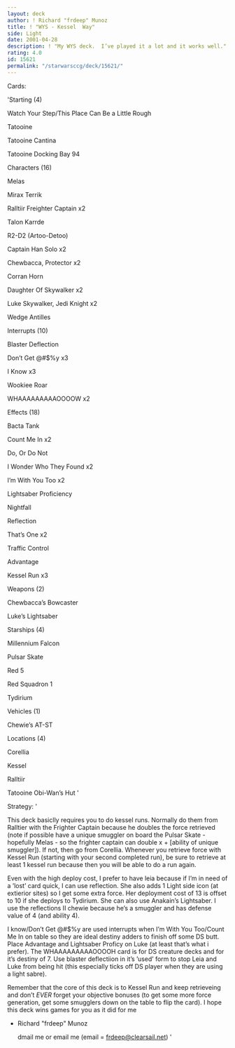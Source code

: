```yaml
---
layout: deck
author: ! Richard "frdeep" Munoz
title: ! "WYS - Kessel  Way"
side: Light
date: 2001-04-28
description: ! "My WYS deck.  I’ve played it a lot and it works well."
rating: 4.0
id: 15621
permalink: "/starwarsccg/deck/15621/"
---
```

Cards: 

'Starting (4)

Watch Your Step/This Place Can Be a Little Rough

Tatooine 

Tatooine Cantina 

Tatooine Docking Bay 94 


Characters (16)

Melas 

Mirax Terrik 

Ralltiir Freighter Captain  x2

Talon Karrde 

R2-D2 (Artoo-Detoo) 

Captain Han Solo  x2

Chewbacca, Protector  x2

Corran Horn

Daughter Of Skywalker  x2

Luke Skywalker, Jedi Knight  x2

Wedge Antilles 


Interrupts (10)

Blaster Deflection 

Don’t Get @#$%y  x3

I Know  x3

Wookiee Roar 

WHAAAAAAAAAOOOOW  x2


Effects (18)

Bacta Tank 

Count Me In  x2

Do, Or Do Not 

I Wonder Who They Found  x2

I’m With You Too  x2

Lightsaber Proficiency 

Nightfall 

Reflection 

That’s One  x2

Traffic Control 

Advantage 

Kessel Run  x3


Weapons (2)

Chewbacca’s Bowcaster 

Luke’s Lightsaber 


Starships (4)

Millennium Falcon 

Pulsar Skate 

Red 5 

Red Squadron 1 

Tydirium


Vehicles (1)

Chewie’s AT-ST 


Locations (4)

Corellia 

Kessel 

Ralltiir 

Tatooine Obi-Wan’s Hut  '

Strategy: '

This deck basiclly requires you to do kessel runs.  Normally do them from Ralltier with the Frighter Captain because he doubles the force retrieved (note if possible have a unique smuggler on board the Pulsar Skate - hopefully Melas - so the frighter captain can double x + [ability of unique smuggler]).  If not, then go from Corellia.  Whenever you retrieve force with Kessel Run (starting with your second completed run), be sure to retrieve at least 1 kessel run because then you will be able to do a run again. <g>


Even with the high deploy cost, I prefer to have leia because if I’m in need of a ’lost’ card quick, I can use reflection.  She also adds 1 Light side icon (at extierior sites) so I get some extra force.  Her deployment cost of 13 is offset to 10 if she deploys to Tydirium.  She can also use Anakain’s Lightsaber.  I use the reflections II chewie because he’s a smuggler and has defense value of 4 (and ability 4).


I know/Don’t Get @#$%y are used interrupts when I’m With You Too/Count Me In on table so they are ideal destiny adders to finish off some DS butt.  Place Advantage and Lightsaber Proficy on Luke (at least that’s what i prefer).  The WHAAAAAAAAAOOOOH card is for DS creature decks and for it’s destiny of 7.  Use blaster deflectiion in it’s ’used’ form to stop Leia and Luke from being hit (this especially ticks off DS player when they are using a light sabre).


Remember that the core of this deck is to Kessel Run and keep retrieveing and don’t _EVER_ forget your objective bonuses (to get some more force generation, get some smugglers down on the table to flip the card).  I hope this deck wins games for you as it did for me


- Richard "frdeep" Munoz

  dmail me or email me (email = frdeep@clearsail.net) '
